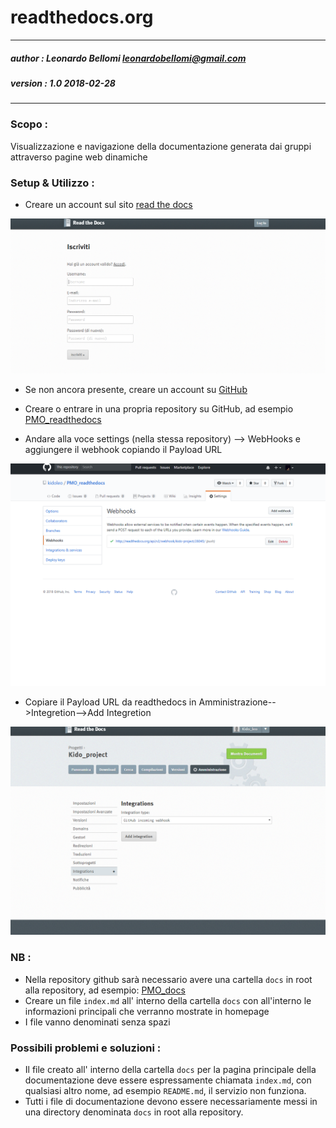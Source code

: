# readthedocs.org

---
##### author : Leonardo Bellomi leonardobellomi@gmail.com
##### version : 1.0 2018-02-28
---

### Scopo :
  
  Visualizzazione e navigazione della documentazione generata dai gruppi attraverso pagine web dinamiche
  
### Setup & Utilizzo :
  
  + Creare un account sul sito [read the docs](http://google.it)
  
  ![LOGIN IMAGE](https://github.com/kidoleo/PMO_readthedocs/blob/master/docs/PMO/login.PNG)
  
  + Se non ancora presente, creare un account su [GitHub](https://github.com)
  
  + Creare o entrare in una propria repository su GitHub, ad esempio [PMO_readthedocs](https://github.com/kidoleo/PMO_readthedocs)
  + Andare alla voce settings (nella stessa repository) --> WebHooks e aggiungere il webhook copiando il Payload URL
  
  ![SETTINGS IMAGE](https://github.com/kidoleo/PMO_readthedocs/blob/master/docs/PMO/settings.PNG)
  
  + Copiare il Payload URL da readthedocs in Amministrazione-->Integretion-->Add Integretion
    
  ![PAYLOAD IMAGE](https://github.com/kidoleo/PMO_readthedocs/blob/master/docs/PMO/payload.PNG)

### NB :

  + Nella repository github sarà necessario avere una cartella `docs` in root alla repository, ad esempio: [PMO_docs](https://github.com/marconivr/docs/tree/master/docs)
  + Creare un file `index.md` all' interno della cartella `docs` con all'interno le informazioni principali che verranno mostrate in homepage
  + I file vanno denominati senza spazi

### Possibili problemi e soluzioni :

  + Il file creato all' interno della cartella `docs` per la pagina principale della documentazione deve essere espressamente chiamata `index.md`, con qualsiasi altro nome, ad esempio `README.md`, il servizio non funziona.
  + Tutti i file di documentazione devono essere necessariamente messi in una directory denominata `docs` in root alla repository.

